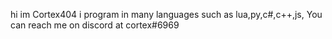 hi im Cortex404
i program in many languages such as lua,py,c#,c++,js,
You can reach me on discord at cortex#6969
